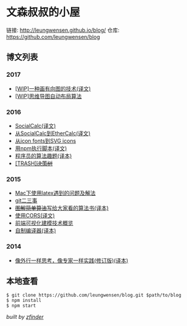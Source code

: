 文森叔叔的小屋
============

链接: http://leungwensen.github.io/blog/ 仓库: https://github.com/leungwensen/blog

## 博文列表

### 2017

* [[WIP]一种画有向图的技术(译文)](./2017/a-technique-for-drawing-directed-graphs.md)
* [[WIP]思维导图自动布局算法](./2017/mind-map-drawing-algorithms.md)

### 2016

* [SocialCalc(译文)](./2016/socialcalc.md)
* [从SocialCalc到EtherCalc(译文)](./2016/from-socialcalc-to-ethercalc.md)
* [从icon fonts到SVG icons](./2016/from-icon-fonts-to-svg-icons.md)
* [用npm执行脚本(译文)](./2016/running-scripts-with-npm.md)
* [程序员的算法趣题(译本)](./2016/70-math-quizs-for-programmers.md)
* [[TRASH]~~决策树~~](./2015/decision-tree.md)


### 2015

* [Mac下使用latex遇到的问题及解法](./2015/fixing-latex-in-mac.md)
* [git二三事](./2015/git.md)
* [~~图解简单算法~~写给大家看的算法书(译本)](./2015/an-illustrated-brief-introduction-to-algorithm.md)
* [使用CORS(译文)](./2015/cors.md)
* [前端可视化建模技术概览](./2015/frontend-visual-modeling.md)
* [自制编译器(译本)](./2015/lets-make-a-compiler.md)

### 2014

* [像外行一样思考，像专家一样实践(修订版)(译本)](./2014/think-like-a-rookie-while-practice-like-a-pro.md)


## 本地查看

```shell
$ git clone https://github.com/leungwensen/blog.git $path/to/blog
$ npm install
$ npm start
```

*built by [zfinder](https://github.com/leungwensen/zfinder)*

